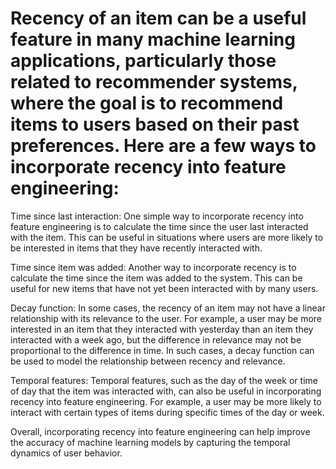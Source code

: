 # Recency of an item can be a useful feature in many machine learning applications, particularly those related to recommender systems, where the goal is to recommend items to users based on their past preferences. Here are a few ways to incorporate recency into feature engineering:

Time since last interaction: One simple way to incorporate recency into feature engineering is to calculate the time since the user last interacted with the item. This can be useful in situations where users are more likely to be interested in items that they have recently interacted with.

Time since item was added: Another way to incorporate recency is to calculate the time since the item was added to the system. This can be useful for new items that have not yet been interacted with by many users.

Decay function: In some cases, the recency of an item may not have a linear relationship with its relevance to the user. For example, a user may be more interested in an item that they interacted with yesterday than an item they interacted with a week ago, but the difference in relevance may not be proportional to the difference in time. In such cases, a decay function can be used to model the relationship between recency and relevance.

Temporal features: Temporal features, such as the day of the week or time of day that the item was interacted with, can also be useful in incorporating recency into feature engineering. For example, a user may be more likely to interact with certain types of items during specific times of the day or week.

Overall, incorporating recency into feature engineering can help improve the accuracy of machine learning models by capturing the temporal dynamics of user behavior.
